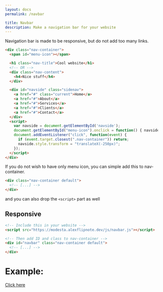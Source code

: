 ```yaml
---
layout: docs
permalink: /navbar

title: Navbar
description: Make a navigation bar for your website
---
```

Navigation bar is made to be responsive, but do not add too many links.
```html
<div class="nav-container">
  <span id="menu-icon"></span>

  <h1 class="nav-title">Cool website</h1>
  <!-- OR -->
  <div class="nav-content">
    <h4>Nice stuff</h4>
  </div>

  <div id="navside" class="sidenav">
    <a href="#" class="current">Home</a>
    <a href="#">About</a>
    <a href="#">Services</a>
    <a href="#">Clients</a>
    <a href="#">Contact</a>
  </div>
  <script>
    var navside = document.getElementById('navside');
    document.getElementById("menu-icon").onclick = function() { navside.style.transform = "translateX(0)"; }
    document.addEventListener("click", function(event) {
      if (event.target.closest(".nav-container")) return;
      navside.style.transform = "translateX(-250px)";
    });
  </script>
</div>
```

If you do not wish to have only menu icon, you can simple add this to nav-container.
```html
<div class="nav-container default">
  <!-- [...] -->
</div>
```
and you can also drop the `<script>` part as well

## Responsive
```html
<!-- Include this in your website -->
<script src="https://modesta.alexflipnote.dev/js/navbar.js"></script>

<!-- Then add ID and class to nav-container -->
<div id="navbar" class="nav-container default">
  <!-- [...] -->
</div>
```

# Example:
[Click here](../examples/navbar)
